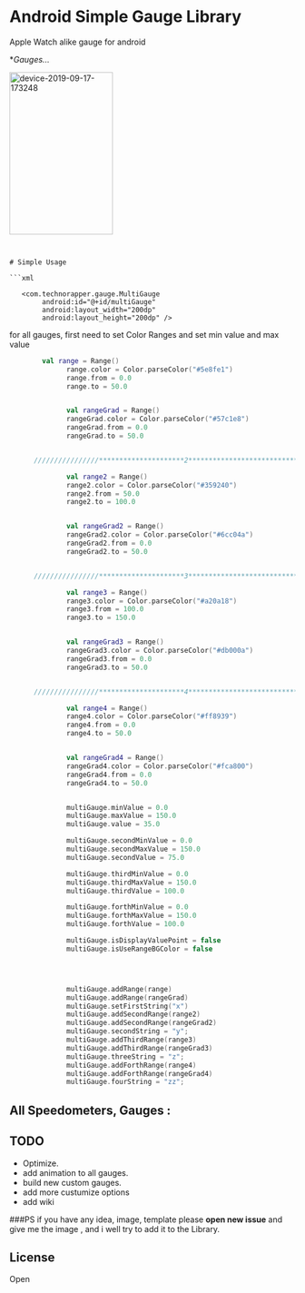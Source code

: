 # Android Simple Gauge Library

Apple Watch alike gauge for android



**Gauges...*


<a href="https://ibb.co/f9WPQrP"><img src="https://i.ibb.co/NrqH7WH/device-2019-09-17-173248.png" width="182" height="286" alt="device-2019-09-17-173248" border="0"></a>



```


# Simple Usage

```xml

   <com.technorapper.gauge.MultiGauge
        android:id="@+id/multiGauge"
        android:layout_width="200dp"
        android:layout_height="200dp" />

```

for all gauges, first need to set Color Ranges and set min value and max value
```kotlin
	    val range = Range()
              range.color = Color.parseColor("#5e8fe1")
              range.from = 0.0
              range.to = 50.0


              val rangeGrad = Range()
              rangeGrad.color = Color.parseColor("#57c1e8")
              rangeGrad.from = 0.0
              rangeGrad.to = 50.0


      ////////////////*********************2********************************////////////////

              val range2 = Range()
              range2.color = Color.parseColor("#359240")
              range2.from = 50.0
              range2.to = 100.0


              val rangeGrad2 = Range()
              rangeGrad2.color = Color.parseColor("#6cc04a")
              rangeGrad2.from = 0.0
              rangeGrad2.to = 50.0


      ////////////////*********************3********************************////////////////

              val range3 = Range()
              range3.color = Color.parseColor("#a20a18")
              range3.from = 100.0
              range3.to = 150.0


              val rangeGrad3 = Range()
              rangeGrad3.color = Color.parseColor("#db000a")
              rangeGrad3.from = 0.0
              rangeGrad3.to = 50.0


      ////////////////*********************4********************************////////////////

              val range4 = Range()
              range4.color = Color.parseColor("#ff8939")
              range4.from = 0.0
              range4.to = 50.0


              val rangeGrad4 = Range()
              rangeGrad4.color = Color.parseColor("#fca800")
              rangeGrad4.from = 0.0
              rangeGrad4.to = 50.0


              multiGauge.minValue = 0.0
              multiGauge.maxValue = 150.0
              multiGauge.value = 35.0

              multiGauge.secondMinValue = 0.0
              multiGauge.secondMaxValue = 150.0
              multiGauge.secondValue = 75.0

              multiGauge.thirdMinValue = 0.0
              multiGauge.thirdMaxValue = 150.0
              multiGauge.thirdValue = 100.0

              multiGauge.forthMinValue = 0.0
              multiGauge.forthMaxValue = 150.0
              multiGauge.forthValue = 100.0

              multiGauge.isDisplayValuePoint = false
              multiGauge.isUseRangeBGColor = false




              multiGauge.addRange(range)
              multiGauge.addRange(rangeGrad)
              multiGauge.setFirstString("x")
              multiGauge.addSecondRange(range2)
              multiGauge.addSecondRange(rangeGrad2)
              multiGauge.secondString = "y";
              multiGauge.addThirdRange(range3)
              multiGauge.addThirdRange(rangeGrad3)
              multiGauge.threeString = "z";
              multiGauge.addForthRange(range4)
              multiGauge.addForthRange(rangeGrad4)
              multiGauge.fourString = "zz";

```


## All Speedometers, Gauges :



## TODO
* Optimize.
* add animation to all gauges.
* build new custom gauges.
* add more custumize options
* add wiki 

###PS
if you have any idea, image, template please **open new issue** and give me the image , and i well try to add it to the Library.

## License

Open
